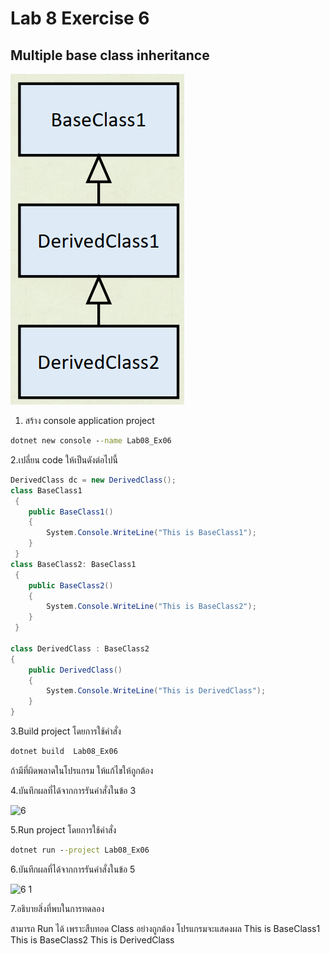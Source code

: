 # Lab 8 Exercise 6

## Multiple base class inheritance

![alt text](./Pictures/image02.png)

1. สร้าง console application project

```cmd
dotnet new console --name Lab08_Ex06
```

2.เปลี่ยน code ให้เป็นดังต่อไปนี้

```cs
DerivedClass dc = new DerivedClass();
class BaseClass1
 {
    public BaseClass1()
    {
        System.Console.WriteLine("This is BaseClass1");
    }
 }
class BaseClass2: BaseClass1
 {
    public BaseClass2()
    {
        System.Console.WriteLine("This is BaseClass2");
    }
 }

class DerivedClass : BaseClass2
{
    public DerivedClass()
    {
        System.Console.WriteLine("This is DerivedClass");
    }
}
```

3.Build project โดยการใช้คำสั่ง

```cmd
dotnet build  Lab08_Ex06
```

ถ้ามีที่ผิดพลาดในโปรแกรม ให้แก้ไขให้ถูกต้อง

4.บันทึกผลที่ได้จากการรันคำสั่งในข้อ 3

![6](https://github.com/Siriratda/03376836-OOP-2566-Lab-08/assets/144195995/06904fc1-ab55-4d1b-ae8d-1f180e0c6142)

5.Run project โดยการใช้คำสั่ง

```cmd
dotnet run --project Lab08_Ex06
```

6.บันทึกผลที่ได้จากการรันคำสั่งในข้อ 5

![6 1](https://github.com/Siriratda/03376836-OOP-2566-Lab-08/assets/144195995/0f619d19-1247-4536-a4f4-7369c4bcc3a5)

7.อธิบายสิ่งที่พบในการทดลอง

สามารถ Run ได้ เพราะสืบทอด Class อย่างถูกต้อง
โปรแกรมจะแสดงผล
This is BaseClass1
This is BaseClass2
This is DerivedClass
